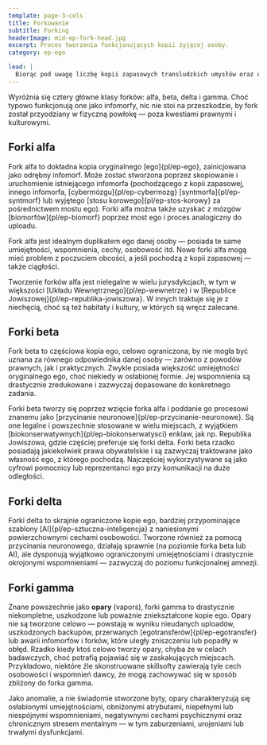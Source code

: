 ```yaml
---
template: page-3-cols
title: Forkowanie
subtitle: Forking
headerImage: mid-ep-fork-head.jpg
excerpt: Proces tworzenia funkcjonujących kopii żyjącej osoby.
category: ep-ego

lead: |
  Biorąc pod uwagę liczbę kopii zapasowych transludzkich umysłów oraz obfitość przestrzeni w [Splocie]{pl/ep-splot}, na której można je uruchamiać jako wirtualne mózgi, nasuwa się pytanie: co powstrzymuje transludzkość po [Upadku]{pl/ep-upadek} przed mnożeniem swojej liczby poprzez uruchamianie kolejnych kopii samych siebie? Krótka odpowiedź brzmi: nic — poza ogromnym społecznym piętnem i trudnymi konsekwencjami psychologicznymi. Wzięcie kopii zapasowej umysłu transludzkiego, skopiowanie jej i zainicjowanie jako [infomorfa]{pl/ep-infomorf} to proces zwany **forkowaniem**. Jest to jedna z najbardziej użytecznych, a jednocześnie wciąż kontrowersyjnych technologii w dziedzinie mózgu transludzkiego.
---
```

Wyróżnia się cztery główne klasy forków: alfa, beta, delta i gamma. Choć typowo funkcjonują one jako infomorfy, nic nie stoi na przeszkodzie, by fork został przyodziany w fizyczną powłokę — poza kwestiami prawnymi i kulturowymi.

## Forki alfa
Fork alfa to dokładna kopia oryginalnego [ego]{pl/ep-ego}, zainicjowana jako odrębny infomorf. Może zostać stworzona poprzez skopiowanie i uruchomienie istniejącego infomorfa (pochodzącego z kopii zapasowej, innego infomorfa, [cybermózgu]{pl/ep-cybermozg} [syntmorfa]{pl/ep-syntmorf} lub wyjętego [stosu korowego]{pl/ep-stos-korowy} za pośrednictwem mostu ego). Forki alfa można także uzyskać z mózgów [biomorfów]{pl/ep-biomorf} poprzez most ego i proces analogiczny do uploadu.

Fork alfa jest idealnym duplikatem ego danej osoby — posiada te same umiejętności, wspomnienia, cechy, osobowość itd. Nowe forki alfa mogą mieć problem z poczuciem obcości, a jeśli pochodzą z kopii zapasowej — także ciągłości.

Tworzenie forków alfa jest nielegalne w wielu jurysdykcjach, w tym w większości [Układu Wewnętrznego]{pl/ep-wewnetrze} i w [Republice Jowiszowej]{pl/ep-republika-jowiszowa}. W innych traktuje się je z niechęcią, choć są też habitaty i kultury, w których są wręcz zalecane.

## Forki beta
Fork beta to częściowa kopia ego, celowo ograniczona, by nie mogła być uznana za równego odpowiednika danej osoby — zarówno z powodów prawnych, jak i praktycznych. Zwykle posiada większość umiejętności oryginalnego ego, choć niekiedy w osłabionej formie. Jej wspomnienia są drastycznie zredukowane i zazwyczaj dopasowane do konkretnego zadania.

Forki beta tworzy się poprzez wzięcie forka alfa i poddanie go procesowi znanemu jako [przycinanie neuronowe]{pl/ep-przycinanie-neuronowe}. Są one legalne i powszechnie stosowane w wielu miejscach, z wyjątkiem [biokonserwatywnych]{pl/ep-biokonserwatysci} enklaw, jak np. Republika Jowiszowa, gdzie częściej preferuje się forki delta. Forki beta rzadko posiadają jakiekolwiek prawa obywatelskie i są zazwyczaj traktowane jako własność ego, z którego pochodzą. Najczęściej wykorzystywane są jako cyfrowi pomocnicy lub reprezentanci ego przy komunikacji na duże odległości.

## Forki delta
Forki delta to skrajnie ograniczone kopie ego, bardziej przypominające szablony [AI]{pl/ep-sztuczna-inteligencja} z naniesionymi powierzchownymi cechami osobowości. Tworzone również za pomocą przycinania neuronowego, działają sprawnie (na poziomie forka beta lub AI), ale dysponują wyjątkowo ograniczonymi umiejętnościami i drastycznie okrojonymi wspomnieniami — zazwyczaj do poziomu funkcjonalnej amnezji.

## Forki gamma
Znane powszechnie jako **opary** (vapors), forki gamma to drastycznie niekompletne, uszkodzone lub poważnie zniekształcone kopie ego. Opary nie są tworzone celowo — powstają w wyniku nieudanych uploadów, uszkodzonych backupów, przerwanych [egotransferów]{pl/ep-egotransfer} lub awarii infomorfów i forków, które uległy zniszczeniu lub popadły w obłęd. Rzadko kiedy ktoś celowo tworzy opary, chyba że w celach badawczych, choć potrafią pojawiać się w zaskakujących miejscach. Przykładowo, niektóre źle skonstruowane skillsofty zawierają tyle cech osobowości i wspomnień dawcy, że mogą zachowywać się w sposób zbliżony do forka gamma.

Jako anomalie, a nie świadomie stworzone byty, opary charakteryzują się osłabionymi umiejętnościami, obniżonymi atrybutami, niepełnymi lub niespójnymi wspomnieniami, negatywnymi cechami psychicznymi oraz chronicznym stresem mentalnym — w tym zaburzeniami, urojeniami lub trwałymi dysfunkcjami.
